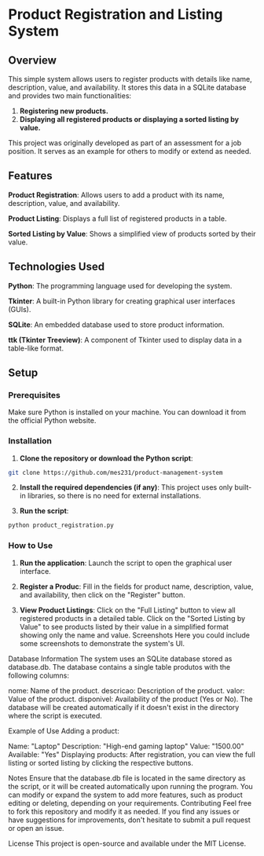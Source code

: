 # Product Registration and Listing System
## Overview
This simple system allows users to register products with details like name, description, value, and availability. It stores this data in a SQLite database and provides two main functionalities:

1. **Registering new products.**
2. **Displaying all registered products or displaying a sorted listing by value.**

This project was originally developed as part of an assessment for a job position. It serves as an example for others to modify or extend as needed.

## Features
**Product Registration**: Allows users to add a product with its name, description, value, and availability.

**Product Listing**: Displays a full list of registered products in a table.

**Sorted Listing by Value**: Shows a simplified view of products sorted by their value.

## Technologies Used
**Python**: The programming language used for developing the system.

**Tkinter**: A built-in Python library for creating graphical user interfaces (GUIs).

**SQLite**: An embedded database used to store product information.

**ttk (Tkinter Treeview)**: A component of Tkinter used to display data in a table-like format.

## Setup
### Prerequisites
Make sure Python is installed on your machine. You can download it from the official Python website.

### Installation
1. **Clone the repository or download the Python script**:

  ```bash
  git clone https://github.com/mes231/product-management-system
```
2. **Install the required dependencies (if any)**: This project uses only built-in libraries, so there is no need for external installations.

3. **Run the script**:
  ```bash
  python product_registration.py
```
### How to Use
1. **Run the application**: Launch the script to open the graphical user interface.

2. **Register a Produc**: Fill in the fields for product name, description, value, and availability, then click on the "Register" button.
3. **View Product Listings**:
  Click on the "Full Listing" button to view all registered products in a detailed table.
  Click on the "Sorted Listing by Value" to see products listed by their value in a simplified format showing only the name and value.
Screenshots
Here you could include some screenshots to demonstrate the system's UI.

Database Information
The system uses an SQLite database stored as database.db. The database contains a single table produtos with the following columns:

nome: Name of the product.
descricao: Description of the product.
valor: Value of the product.
disponivel: Availability of the product (Yes or No).
The database will be created automatically if it doesn't exist in the directory where the script is executed.

Example of Use
Adding a product:

Name: "Laptop"
Description: "High-end gaming laptop"
Value: "1500.00"
Available: "Yes"
Displaying products: After registration, you can view the full listing or sorted listing by clicking the respective buttons.

Notes
Ensure that the database.db file is located in the same directory as the script, or it will be created automatically upon running the program.
You can modify or expand the system to add more features, such as product editing or deleting, depending on your requirements.
Contributing
Feel free to fork this repository and modify it as needed. If you find any issues or have suggestions for improvements, don't hesitate to submit a pull request or open an issue.

License
This project is open-source and available under the MIT License.
